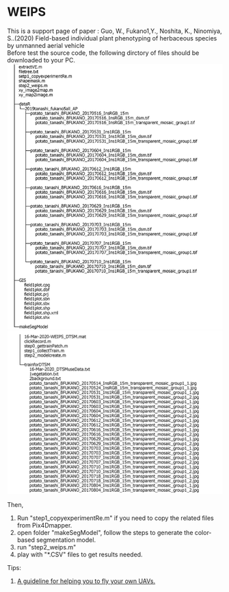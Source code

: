 # WEIPS
This is a support page of paper : 
Guo, W., Fukano1,Y.,  Noshita, K., Ninomiya, S..(2020) Field-based individual plant phenotyping of herbaceous species by unmanned aerial vehicle  
Before test the source code, the following dirctory of files should be downloaded to your PC.
![directory1](https://github.com/oceam/WEIPS/blob/master/filetree_1.jpg)
![directory2](https://github.com/oceam/WEIPS/blob/master/filetree_2.jpg)

Then, 
1. Run "step1_copyexperimentRe.m" if you need to copy the related files from Pix4Dmapper.
2. open folder "makeSegModel", follow the steps to generate the color-based segmentation model.
3. run "step2_weips.m"
4. play with "*.CSV" files to get results needed. 

Tips:
1. [A guideline for helping you to fly your own UAVs.](https://github.com/oceam/UAVPP/wiki)
